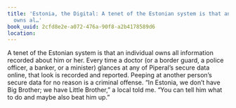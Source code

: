 ```yaml
---
title: 'Estonia, the Digital: A tenet of the Estonian system is that an individual
  owns al…'
book_uuid: 2cfd8e2e-a072-476a-90f8-a2b4178589d6
location: 
---
```


A tenet of the Estonian system is that an individual owns all information
recorded about him or her. Every time a doctor (or a border guard, a police
officer, a banker, or a minister) glances at any of Piperal’s secure data
online, that look is recorded and reported. Peeping at another person’s
secure data for no reason is a criminal offense. “In Estonia, we don’t have
Big Brother; we have Little Brother,” a local told me. “You can tell him
what to do and maybe also beat him up.”